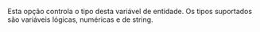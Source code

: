 Esta opção controla o tipo desta variável de entidade. Os tipos suportados são variáveis ​​lógicas, numéricas e de string.
